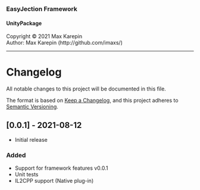 <h3>EasyJection Framework</h3>
<h4>UnityPackage</h4>
Copyright © 2021 Max Karepin<br/>
Author: Max Karepin (http://github.com/imaxs/)

---

# Changelog
All notable changes to this project will be documented in this file.

The format is based on [Keep a Changelog](https://keepachangelog.com/en/1.0.0/),
and this project adheres to [Semantic Versioning](https://semver.org/spec/v2.0.0.html).

## [0.0.1] - 2021-08-12
  - Initial release
### Added
  - Support for framework features v0.0.1
  - Unit tests
  - IL2CPP support (Native plug-in)
  
